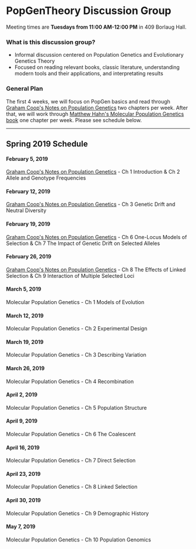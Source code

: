 # PopGenTheory Discussion Group

Meeting times are **Tuesdays from 11:00 AM-12:00 PM** in 409 Borlaug Hall.

### What is this discussion group?
- Informal discussion centered on Population Genetics and Evolutionary Genetics Theory
- Focused on reading relevant books, classic literature, understanding modern tools and their applications, and interpretating results

### General Plan

The first 4 weeks, we will focus on PopGen basics and read through [Graham Coop's Notes on Population Genetics](https://github.com/cooplab/popgen-notes/blob/master/popgen_notes.pdf) two chapters per week. After that, we will work through [Matthew Hahn's Molecular Population Genetics book](https://global.oup.com/academic/product/molecular-population-genetics-9780878939657?cc=us&lang=en&) one chapter per week. Please see schedule below.

---

## Spring 2019 Schedule

#### February 5, 2019
[Graham Coop's Notes on Population Genetics](https://github.com/cooplab/popgen-notes/blob/master/popgen_notes.pdf) - Ch 1 Introduction & Ch 2 Allele and Genotype Frequencies

#### February 12, 2019
[Graham Coop's Notes on Population Genetics](https://github.com/cooplab/popgen-notes/blob/master/popgen_notes.pdf) - Ch 3 Genetic Drift and Neutral Diversity

#### February 19, 2019
[Graham Coop's Notes on Population Genetics](https://github.com/cooplab/popgen-notes/blob/master/popgen_notes.pdf) - Ch 6 One-Locus Models of Selection & Ch 7 The Impact of Genetic Drift on Selected Alleles

#### February 26, 2019
[Graham Coop's Notes on Population Genetics](https://github.com/cooplab/popgen-notes/blob/master/popgen_notes.pdf) - Ch 8 The Effects of Linked Selection & Ch 9 Interaction of Multiple Selected Loci

#### March 5, 2019
Molecular Population Genetics - Ch 1 Models of Evolution

#### March 12, 2019
Molecular Population Genetics - Ch 2 Experimental Design

#### March 19, 2019
Molecular Population Genetics - Ch 3 Describing Variation

#### March 26, 2019
Molecular Population Genetics - Ch 4 Recombination

#### April 2, 2019
Molecular Population Genetics - Ch 5 Population Structure

#### April 9, 2019
Molecular Population Genetics - Ch 6 The Coalescent

#### April 16, 2019
Molecular Population Genetics - Ch 7 Direct Selection

#### April 23, 2019
Molecular Population Genetics - Ch 8 Linked Selection

#### April 30, 2019
Molecular Population Genetics - Ch 9 Demographic History

#### May 7, 2019
Molecular Population Genetics - Ch 10 Population Genomics
